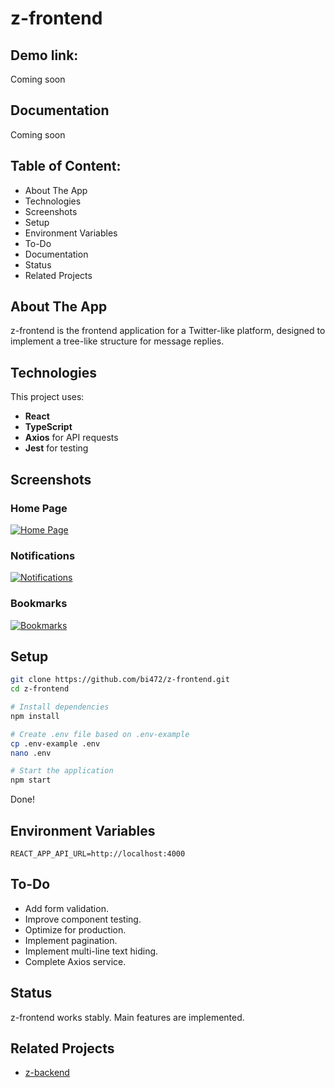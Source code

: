 # z-frontend

## Demo link:

Coming soon

## Documentation

Coming soon

## Table of Content:

- About The App
- Technologies
- Screenshots
- Setup
- Environment Variables
- To-Do
- Documentation
- Status
- Related Projects

## About The App

z-frontend is the frontend application for a Twitter-like platform, designed to implement a tree-like structure for message replies.

## Technologies

This project uses:

- **React**
- **TypeScript**
- **Axios** for API requests
- **Jest** for testing

## Screenshots

### Home Page
[![Home Page](https://i.postimg.cc/G8NFrnkF/IMG-20240608-123643-204.jpg)](https://postimg.cc/G8NFrnkF)

### Notifications
[![Notifications](https://i.postimg.cc/JDtN9zB7/IMG-20240608-123646-570.jpg)](https://postimg.cc/JDtN9zB7)

### Bookmarks
[![Bookmarks](https://i.postimg.cc/xk6Gxz8F/IMG-20240608-123653-511.jpg)](https://postimg.cc/xk6Gxz8F)

## Setup

```bash
git clone https://github.com/bi472/z-frontend.git
cd z-frontend

# Install dependencies
npm install

# Create .env file based on .env-example
cp .env-example .env
nano .env

# Start the application
npm start
```

Done!

## Environment Variables

```plaintext
REACT_APP_API_URL=http://localhost:4000
```

## To-Do

- Add form validation.
- Improve component testing.
- Optimize for production.
- Implement pagination.
- Implement multi-line text hiding.
- Complete Axios service.

## Status

z-frontend works stably. Main features are implemented.

## Related Projects

- [z-backend](https://github.com/bi472/z-backend)
